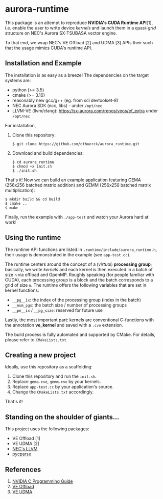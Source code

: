 # aurora-runtime

This package is an attempt to reproduce **NVIDIA's CUDA Runtime API**[1], i.e.
enable the user to write device _kernels_  and launch them in a quasi-_grid_
structure on NEC's Aurora SX-TSUBASA vector engine.

To that end, we wrap NEC's VE Offload [2] and UDMA [3] APIs their such that
the usage mimics CUDA's runtime API.

## Installation and Example

The installation is as easy as a breeze! The dependencies on the target
systems are:

* python (>= 3.5)
* cmake (>= 3.10)
* reasonably new gcc/g++ (eg. from scl devtoolset-8)
* NEC Aurora SDK (ncc, libs) - under ``/opt/nec``
* LLVM-VE (llvm/clang): https://sx-aurora.com/repos/veos/ef_extra under ``/opt/nec``

For installation, 

1. Clone this repository:
    ```
    $ git clone https://github.com/dthuerck/aurora_runtime.git
    ```
2. Download and build dependencies:
    ```
    $ cd aurora_runtime
    $ chmod +x init.sh
    $ ./init.sh
    ```

That's it! Now we can build an example application featuring GEMA (256x256
batched matrix addition) and GEMM (256x256 batched matrix multiplication):

```
$ mkdir build && cd build
$ cmake ..
$ make
```

Finally, run the example with ``./app-test`` and watch your Aurora hard at work!

## Using the runtime

The runtime API functions are listed in ``.runtime/include/aurora_runtime.h``,
their usage is demonstrated in the example (see ``app-test.cc``).

The runtime centers around the concept of a (_virtual_) **processing group**;
basically, we write _kernels_ and each kernel is then executed in a batch
of size ``n`` via offload and OpenMP. Roughly speaking (for people familiar with CUDA),
each processing group is a block and the batch corresponds to a grid of
size ``n``.
The runtime offers the following variables that are set in kernel functions:
* ``__pg__ix``: the index of the processing group (index in the batch)
* ``__num_pgs``: the batch size / number of processing groups
* ``__pe__ix`` / ``__pg_size``: reserved for future use

Lastly, the most important part: kernels are conventional C-functions with
the annotation **__ve_kernel__** and saved with a ``.cve`` extension.

The build process is fully automated and supported by CMake. For details,
please refer to ``CMakeLists.txt``.

## Creating a new project

Ideally, use this repository as a scaffolding:
1. Clone this repository and run the ``init.sh``.
2. Replace ``gema.cve``, ``gemm.cve`` by your kernels.
3. Replace ``app-test.cc`` by your application's source.
4. Change the ``CMakeLists.txt`` accordingly.

That's it!

## Standing on the shoulder of giants...

This project uses the following packages:

* VE Offload [1]
* VE UDMA [2]
* [NEC's LLVM](https://github.com/sx-aurora-dev/llvm-project.git)
* [pycparse](https://github.com/eliben/pycparser)

## References

1. [NVIDIA C Programming Guide](https://docs.nvidia.com/cuda/cuda-c-programming-guide/index.html)
2. [VE Offload](https://github.com/SX-Aurora/veoffload)
3. [VE UDMA](https://github.com/SX-Aurora/veo-udma)